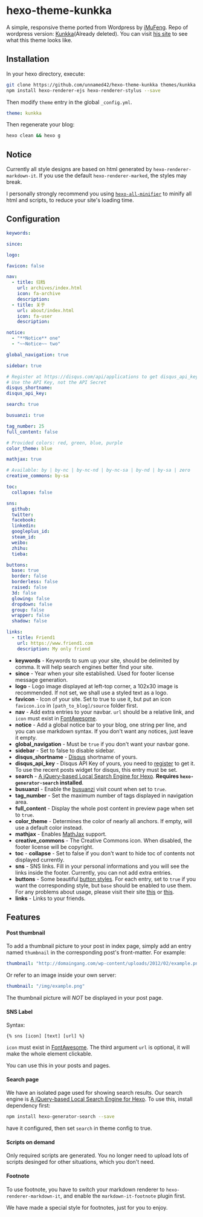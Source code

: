 # hexo-theme-kunkka

A simple, responsive theme ported from Wordpress by [iMuFeng](https://github.com/iMuFeng).
Repo of wordpress version: [Kunkka](https://github.com/iMuFeng/kunkka)(Already deleted). You can visit [his site](https://mufeng.me/) to see what this theme looks like.

## Installation
In your hexo directory, execute:

```Bash
git clone https://github.com/unnamed42/hexo-theme-kunkka themes/kunkka
npm install hexo-renderer-ejs hexo-renderer-stylus --save
```

Then modify `theme` entry in the global `_config.yml`.
```yaml
theme: kunkka
```

Then regenerate your blog:
```bash
hexo clean && hexo g
```
## Notice

Currently all style designs are based on html generated by `hexo-renderer-markdown-it`. If you use the default `hexo-renderer-marked`, the styles may break.

I personally strongly recommend you using [`hexo-all-minifier`](https://github.com/unhealthy/hexo-all-minifier) to minify all html and scripts, to reduce your site's loading time.

## Configuration

```yaml
keywords: 

since: 

logo: 

favicon: false

nav:
  - title: 归档
    url: archives/index.html
    icon: fa-archive
    description: 
  - title: 关于
    url: about/index.html
    icon: fa-user
    description: 

notice:
  - "**Notice** one"
  - "~~Notice~~ two"

global_navigation: true

sidebar: true

# Register at https://disqus.com/api/applications to get disqus_api_key
# Use the API Key, not the API Secret
disqus_shortname: 
disqus_api_key: 

search: true

busuanzi: true

tag_number: 25
full_content: false

# Provided colors: red, green, blue, purple
color_theme: blue

mathjax: true

# Available: by | by-nc | by-nc-nd | by-nc-sa | by-nd | by-sa | zero
creative_commons: by-sa

toc:
  collapse: false

sns: 
  github: 
  twitter:
  facebook:
  linkedin:
  googleplus_id: 
  steam_id:
  weibo:
  zhihu: 
  tieba: 

buttons:
  base: true
  border: false
  borderless: false
  raised: false
  3d: false
  glowing: false
  dropdown: false
  group: false
  wrapper: false
  shadow: false

links:
  - title: Friend1
    url: https://www.friend1.com
    description: My only friend
```
+ **keywords** - Keywords to sum up your site, should be delimited by comma. It will help search engines better find your site.
+ **since** - Year when your site established. Used for footer license message generation.
+ **logo** - Logo image displayed at left-top corner, a 102x30 image is recommended. If not set, we shall use a styled text as a logo.
+ **favicon** - Icon of your site. Set to true to use it, but put an icon `favicon.ico` in `[path_to_blog]/source` folder first.
+ **nav** - Add extra entries to your navbar. `url` should be a relative link, and `icon` must exist in [FontAwesome](http://fontawesome.io/icons/).
+ **notice** - Add a global notice bar to your blog, one string per line, and you can use markdown syntax. If you don't want any notices, just leave it empty.
+ **global_navigation** - Must be `true` if you don't want your navbar gone.
+ **sidebar** - Set to false to disable sidebar.
+ **disqus_shortname** - [Disqus](https://disqus.com/) shortname of yours.
+ **disqus_api_key** - Disqus API Key of yours, you need to [register](https://disqus.com/api/applications/register/) to get it. To use the recent posts widget for disqus, this entry must be set.
+ **search** - [A jQuery-based Local Search Engine for Hexo](http://hahack.com/codes/local-search-engine-for-hexo/). **Requires `hexo-generator-search` installed**.
+ **busuanzi** - Enable the [busuanzi](http://busuanzi.ibruce.info/) visit count when set to `true`.
+ **tag_number** - Set the maximum number of tags displayed in navigation area.
+ **full_content** - Display the whole post content in preview page when set to `true`.
+ **color_theme** - Determines the color of nearly all anchors. If empty, will use a default color instead.
+ **mathjax** - Enables [MathJax](https://www.mathjax.org/) support.
+ **creative_commons** - The Creative Commons icon. When disabled, the footer license will be copyright. 
+ **toc** - **collapse** - Set to false if you don't want to hide toc of contents not displayed currently.
+ **sns** - SNS links. Fill in your personal informations and you will see the links inside the footer. Currently, you can not add extra entries.
+ **buttons** - Some beautiful [button styles](http://www.bootcss.com/p/buttons/). For each entry, set to `true` if you want the corresponding style, but `base` should be enabled to use them. For any problems about usage, please visit their site [this](http://www.bootcss.com/p/buttons/) or [this](https://github.com/alexwolfe/Buttons/).
+ **links** - Links to your friends.

## Features

#### Post thumbnail

To add a thumbnail picture to your post in index page, simply add an entry named `thumbnail` in the corresponding post's front-matter. For example:

```yaml
thumbnail: "http://domaingang.com/wp-content/uploads/2012/02/example.png"
```

Or refer to an image inside your own server:

```yaml
thumbnail: "/img/example.png"
```

The thumbnail picture will *NOT* be displayed in your post page.

#### SNS Label

Syntax:
```plain
{% sns [icon] [text] [url] %}
```
`icon` must exist in [FontAwesome](http://fontawesome.io/icons/). The third argument `url` is optional, it will make the whole element clickable.

You can use this in your posts and pages.

#### Search page

We have an isolated page used for showing search results. Our search engine is [A jQuery-based Local Search Engine for Hexo](http://hahack.com/codes/local-search-engine-for-hexo/). To use this, install dependency first:

```bash
npm install hexo-generator-search --save
```

have it configured, then set `search` in theme config to true.

#### Scripts on demand

Only required scripts are generated. You no longer need to upload lots of scripts desinged for other situations, which you don't need.

#### Footnote

To use footnote, you have to switch your markdown renderer to `hexo-renderer-markdown-it`, and enable the `markdown-it-footnote` plugin first. 

We have made a special style for footnotes, just for you to enjoy.
